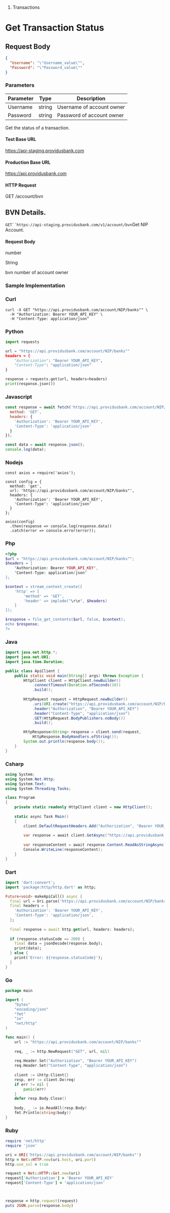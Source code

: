 1. Transactions

# Get Transaction Status

## Request Body

```json
{
  "Username": "\"Username_value\"",
  "Password": "\"Password_value\""
}
```

### Parameters

| Parameter | Type | Description |
|-----------|------|--------------|
| Username | string | Username of account owner |
| Password | string | Password of account owner |

Get the status of a transaction.

#### Test Base URL

https://api-staging.providusbank.com

#### Production Base URL

https://api.providusbank.com

#### HTTP Request

GET /account/bvn

## BVN Details.

`GET``https://api-staging.providusbank.com/v1/account/bvn`Get NIP Account.

#### Request Body





number

String

bvn number of account owner

### Sample Implementation

### Curl

```curl
curl -X GET "https://api.providusbank.com/account/NIP/banks"" \
  -H "Authorization: Bearer YOUR_API_KEY" \
  -H "Content-Type: application/json"
```

### Python

```python
import requests

url = "https://api.providusbank.com/account/NIP/banks""
headers = {
    "Authorization": "Bearer YOUR_API_KEY",
    "Content-Type": "application/json"
}

response = requests.get(url, headers=headers)
print(response.json())
```

### Javascript

```javascript
const response = await fetch('https://api.providusbank.com/account/NIP/banks"', {
  method: 'GET',
  headers: {
    'Authorization': 'Bearer YOUR_API_KEY',
    'Content-Type': 'application/json'
  }
});

const data = await response.json();
console.log(data);
```

### Nodejs

```nodejs
const axios = require('axios');

const config = {
  method: 'get',
  url: 'https://api.providusbank.com/account/NIP/banks"',
  headers: {
    'Authorization': 'Bearer YOUR_API_KEY',
    'Content-Type': 'application/json'
  }
};

axios(config)
  .then(response => console.log(response.data))
  .catch(error => console.error(error));
```

### Php

```php
<?php
$url = "https://api.providusbank.com/account/NIP/banks"";
$headers = [
    "Authorization: Bearer YOUR_API_KEY",
    "Content-Type: application/json"
];

$context = stream_context_create([
    'http' => [
        'method' => 'GET',
        'header' => implode("\r\n", $headers)
    ]
]);

$response = file_get_contents($url, false, $context);
echo $response;
?>
```

### Java

```java
import java.net.http.*;
import java.net.URI;
import java.time.Duration;

public class ApiClient {
    public static void main(String[] args) throws Exception {
        HttpClient client = HttpClient.newBuilder()
            .connectTimeout(Duration.ofSeconds(10))
            .build();
            
        HttpRequest request = HttpRequest.newBuilder()
            .uri(URI.create("https://api.providusbank.com/account/NIP/banks""))
            .header("Authorization", "Bearer YOUR_API_KEY")
            .header("Content-Type", "application/json")
            .GET(HttpRequest.BodyPublishers.noBody())
            .build();

        HttpResponse<String> response = client.send(request, 
            HttpResponse.BodyHandlers.ofString());
        System.out.println(response.body());
    }
}
```

### Csharp

```csharp
using System;
using System.Net.Http;
using System.Text;
using System.Threading.Tasks;

class Program
{
    private static readonly HttpClient client = new HttpClient();
    
    static async Task Main()
    {
        client.DefaultRequestHeaders.Add("Authorization", "Bearer YOUR_API_KEY");
        
        var response = await client.GetAsync("https://api.providusbank.com/account/NIP/banks"");
        
        var responseContent = await response.Content.ReadAsStringAsync();
        Console.WriteLine(responseContent);
    }
}
```

### Dart

```dart
import 'dart:convert';
import 'package:http/http.dart' as http;

Future<void> makeApiCall() async {
  final url = Uri.parse('https://api.providusbank.com/account/NIP/banks"');
  final headers = {
    'Authorization': 'Bearer YOUR_API_KEY',
    'Content-Type': 'application/json',
  };
  
  final response = await http.get(url, headers: headers);
  
  if (response.statusCode == 200) {
    final data = jsonDecode(response.body);
    print(data);
  } else {
    print('Error: ${response.statusCode}');
  }
}
```

### Go

```go
package main

import (
    "bytes"
    "encoding/json"
    "fmt"
    "io"
    "net/http"
)

func main() {
    url := "https://api.providusbank.com/account/NIP/banks""
    
    req, _ := http.NewRequest("GET", url, nil)
    
    req.Header.Set("Authorization", "Bearer YOUR_API_KEY")
    req.Header.Set("Content-Type", "application/json")
    
    client := &http.Client{}
    resp, err := client.Do(req)
    if err != nil {
        panic(err)
    }
    defer resp.Body.Close()
    
    body, _ := io.ReadAll(resp.Body)
    fmt.Println(string(body))
}
```

### Ruby

```ruby
require 'net/http'
require 'json'

uri = URI('https://api.providusbank.com/account/NIP/banks"')
http = Net::HTTP.new(uri.host, uri.port)
http.use_ssl = true

request = Net::HTTP::Get.new(uri)
request['Authorization'] = 'Bearer YOUR_API_KEY'
request['Content-Type'] = 'application/json'



response = http.request(request)
puts JSON.parse(response.body)
```

